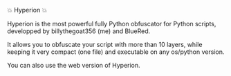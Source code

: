 💥 Hyperion 💥




Hyperion is the most powerful fully Python obfuscator for Python scripts,
developped by billythegoat356 (me) and BlueRed.

It allows you to obfuscate your script with more than 10 layers, while keeping it
very compact (one file) and executable on any os/python version.

You can also use the web version of Hyperion.
